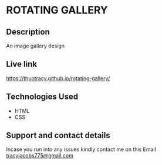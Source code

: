 # ROTATING GALLERY

## Description

An image gallery design

## Live link

https://thuotracy.github.io/rotating-gallery/

## Technologies Used

* HTML
* CSS

## Support and contact details

Incase you run into any issues kindly contact me on this Email tracyjacobs775@gmail.com
